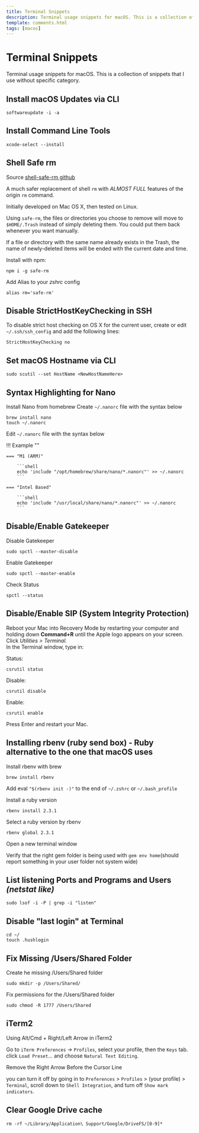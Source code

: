 ```yaml
---
title: Terminal Snippets
description: Terminal usage snippets for macOS. This is a collection of snippets that I use without specific category.
template: comments.html
tags: [macos]
---
```


# Terminal Snippets

Terminal usage snippets for macOS. This is a collection of snippets that I use without specific category.

## Install macOS Updates via CLI

```shell
softwareupdate -i -a
```

## Install Command Line Tools

```shell
xcode-select --install
```

## Shell Safe rm

Source [shell-safe-rm github](https://github.com/kaelzhang/shell-safe-rm/blob/master/README.md)

A much safer replacement of shell `rm` with _ALMOST FULL_ features of the origin `rm` command.

Initially developed on Mac OS X, then tested on Linux.

Using `safe-rm`, the files or directories you choose to remove will move to `$HOME/.Trash` instead of simply deleting them. You could put them back whenever you want manually.

If a file or directory with the same name already exists in the Trash, the name of newly-deleted items will be ended with the current date and time.

Install with npm:

```shell
npm i -g safe-rm
```

Add Alias to your _zshrc_ config

```shell
alias rm='safe-rm'
```

## Disable StrictHostKeyChecking in SSH

To disable strict host checking on OS X for the current user,
create or edit `~/.ssh/ssh_config` and add the following lines:

```shell
StrictHostKeyChecking no
```

## Set macOS Hostname via CLI

```shell
sudo scutil --set HostName <NewHostNameHere>
```

## Syntax Highlighting for Nano

Install Nano from homebrew
Create `~/.nanorc` file with the syntax below

```shell
brew install nano
touch ~/.nanorc
```

Edit `~/.nanorc` file with the syntax below

!!! Example ""

    === "M1 (ARM)"

        ```shell
        echo 'include "/opt/homebrew/share/nano/*.nanorc"' >> ~/.nanorc
        ```

    === "Intel Based"

        ```shell
        echo 'include "/usr/local/share/nano/*.nanorc"' >> ~/.nanorc
        ```

## Disable/Enable Gatekeeper

Disable Gatekeeper

```shell
sudo spctl --master-disable
```

Enable Gatekeeper

```shell
sudo spctl --master-enable
```

Check Status

```shell
spctl --status
```

## Disable/Enable SIP (System Integrity Protection)

Reboot your Mac into Recovery Mode by restarting your computer and holding down **Command+R** until the Apple logo appears on your screen.  
Click _Utilities > Terminal._  
In the Terminal window, type in:

Status:

```shell
csrutil status
```

Disable:

```shell
csrutil disable
```

Enable:

```shell
csrutil enable
```

Press Enter and restart your Mac.

## Installing rbenv (ruby send box) - Ruby alternative to the one that macOS uses

Install rbenv with brew

```shell
brew install rbenv
```

Add eval `"$(rbenv init -)"` to the end of `~/.zshrc` or `~/.bash_profile`

Install a ruby version

```shell
rbenv install 2.3.1
```

Select a ruby version by rbenv

```shell
rbenv global 2.3.1
```

Open a new terminal window

Verify that the right gem folder is being used with `gem env home`(should report something in your user folder not system wide)

## List listening Ports and Programs and Users _(netstat like)_

```shell
sudo lsof -i -P | grep -i "listen"
```

## Disable "last login" at Terminal

```shell
cd ~/
touch .hushlogin
```

## Fix Missing **/Users/Shared** Folder

Create he missing /Users/Shared folder

```shell
sudo mkdir -p /Users/Shared/
```

Fix permissions for the /Users/Shared folder

```shell
sudo chmod -R 1777 /Users/Shared
```

## iTerm2

Using Alt/Cmd + Right/Left Arrow in iTerm2

Go to `iTerm Preferences` → `Profiles`, select your profile, then the `Keys` tab. click `Load Preset`... and choose `Natural Text Editing`.

Remove the Right Arrow Before the Cursor Line

you can turn it off by going in to `Preferences` > `Profiles` > (your profile) > `Terminal`, scroll down to `Shell Integration`, and turn off `Show mark indicators`.

## Clear Google Drive cache

```shell
rm -rf ~/Library/Application\ Support/Google/DriveFS/[0-9]*
```
